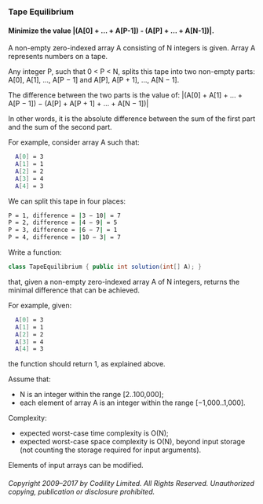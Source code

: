 ### Tape Equilibrium

#### Minimize the value |(A[0] + ... + A[P-1]) - (A[P] + ... + A[N-1])|.

A non-empty zero-indexed array A consisting of N integers is given. Array A represents numbers on a tape.

Any integer P, such that 0 < P < N, splits this tape into two non-empty parts: A[0], A[1], ..., A[P − 1] and A[P], A[P + 1], ..., A[N − 1].

The difference between the two parts is the value of: |(A[0] + A[1] + ... + A[P − 1]) − (A[P] + A[P + 1] + ... + A[N − 1])|

In other words, it is the absolute difference between the sum of the first part and the sum of the second part.

For example, consider array A such that:
```Bash
  A[0] = 3
  A[1] = 1
  A[2] = 2
  A[3] = 4
  A[4] = 3
```
We can split this tape in four places:

```Bash
P = 1, difference = |3 − 10| = 7 
P = 2, difference = |4 − 9| = 5 
P = 3, difference = |6 − 7| = 1 
P = 4, difference = |10 − 3| = 7
```
 
Write a function:

```Java
class TapeEquilibrium { public int solution(int[] A); }
```
that, given a non-empty zero-indexed array A of N integers, returns the minimal difference that can be achieved.

For example, given:
```Bash
  A[0] = 3
  A[1] = 1
  A[2] = 2
  A[3] = 4
  A[4] = 3
```
the function should return 1, as explained above.

Assume that:

* N is an integer within the range [2..100,000];
* each element of array A is an integer within the range [−1,000..1,000].

Complexity:

* expected worst-case time complexity is O(N);
* expected worst-case space complexity is O(N), beyond input storage (not counting the storage required for input arguments).

Elements of input arrays can be modified.

###### Copyright 2009–2017 by Codility Limited. All Rights Reserved. Unauthorized copying, publication or disclosure prohibited.